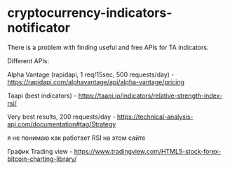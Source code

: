 # cryptocurrency-indicators-notificator
There is a problem with finding useful and free APIs for TA indicators.

Different APIs:

Alpha Vantage (rapidapi, 1 req/15sec, 500 requests/day) - https://rapidapi.com/alphavantage/api/alpha-vantage/pricing

Taapi (best indicators) - https://taapi.io/indicators/relative-strength-index-rsi/

Very best results, 200 requests/day - https://technical-analysis-api.com/documentation#tag/Strategy

я не понимаю как работает RSI на этом сайте

График Trading view - https://www.tradingview.com/HTML5-stock-forex-bitcoin-charting-library/

